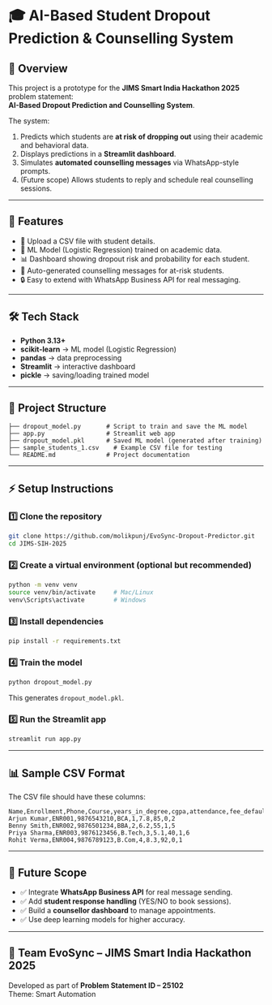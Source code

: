 # 🎓 AI-Based Student Dropout Prediction & Counselling System  

## 📌 Overview  
This project is a prototype for the **JIMS Smart India Hackathon 2025** problem statement:  
**AI-Based Dropout Prediction and Counselling System**.  

The system:  
1. Predicts which students are **at risk of dropping out** using their academic and behavioral data.  
2. Displays predictions in a **Streamlit dashboard**.  
3. Simulates **automated counselling messages** via WhatsApp-style prompts.  
4. (Future scope) Allows students to reply and schedule real counselling sessions.  

---

## 🚀 Features  
- 📂 Upload a CSV file with student details.  
- 🧠 ML Model (Logistic Regression) trained on academic data.  
- 📊 Dashboard showing dropout risk and probability for each student.  
- 💬 Auto-generated counselling messages for at-risk students.  
- 🔒 Easy to extend with WhatsApp Business API for real messaging.  

---

## 🛠️ Tech Stack  
- **Python 3.13+**  
- **scikit-learn** → ML model (Logistic Regression)  
- **pandas** → data preprocessing  
- **Streamlit** → interactive dashboard  
- **pickle** → saving/loading trained model  

---

## 📂 Project Structure  
```
├── dropout_model.py       # Script to train and save the ML model
├── app.py                 # Streamlit web app
├── dropout_model.pkl      # Saved ML model (generated after training)
├── sample_students_1.csv    # Example CSV file for testing
└── README.md              # Project documentation
```

---

## ⚡ Setup Instructions  

### 1️⃣ Clone the repository  
```bash
git clone https://github.com/molikpunj/EvoSync-Dropout-Predictor.git
cd JIMS-SIH-2025
```

### 2️⃣ Create a virtual environment (optional but recommended)  
```bash
python -m venv venv
source venv/bin/activate     # Mac/Linux
venv\Scripts\activate        # Windows
```

### 3️⃣ Install dependencies  
```bash
pip install -r requirements.txt
```

### 4️⃣ Train the model  
```bash
python dropout_model.py
```

This generates `dropout_model.pkl`.

### 5️⃣ Run the Streamlit app  
```bash
streamlit run app.py
```

---

## 📊 Sample CSV Format  
The CSV file should have these columns:  

```
Name,Enrollment,Phone,Course,years_in_degree,cgpa,attendance,fee_defaults,leave_apps
Arjun Kumar,ENR001,9876543210,BCA,1,7.8,85,0,2
Benny Smith,ENR002,9876501234,BBA,2,6.2,55,1,5
Priya Sharma,ENR003,9876123456,B.Tech,3,5.1,40,1,6
Rohit Verma,ENR004,9876789123,B.Com,4,8.3,92,0,1
```

---

## 📌 Future Scope  
- ✅ Integrate **WhatsApp Business API** for real message sending.  
- ✅ Add **student response handling** (YES/NO to book sessions).  
- ✅ Build a **counsellor dashboard** to manage appointments.  
- ✅ Use deep learning models for higher accuracy.  

---

## 🤝 Team EvoSync – JIMS Smart India Hackathon 2025  
Developed as part of **Problem Statement ID – 25102**  
Theme: Smart Automation 